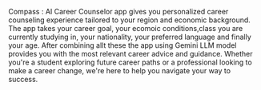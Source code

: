 Compass : AI Career Counselor app gives you personalized career counseling experience tailored to your region and economic background. The app takes your career goal, your ecomoic conditions,class you are currently studying in, your nationality,
your preferred language and finally your age. After combining allt these the app using Gemini LLM model provides you with the most relevant career advice and guidance. Whether you're a student exploring future career paths or a professional looking to make a career change, we're here to help you navigate your way to success.